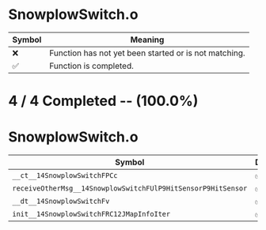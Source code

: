 # SnowplowSwitch.o
| Symbol | Meaning 
| ------------- | ------------- 
| :x: | Function has not yet been started or is not matching. 
| :white_check_mark: | Function is completed. 


# 4 / 4 Completed -- (100.0%)
# SnowplowSwitch.o
| Symbol | Decompiled? |
| ------------- | ------------- |
| `__ct__14SnowplowSwitchFPCc` | :white_check_mark: |
| `receiveOtherMsg__14SnowplowSwitchFUlP9HitSensorP9HitSensor` | :white_check_mark: |
| `__dt__14SnowplowSwitchFv` | :white_check_mark: |
| `init__14SnowplowSwitchFRC12JMapInfoIter` | :white_check_mark: |
